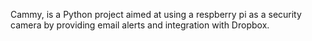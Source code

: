 Cammy, is a Python project aimed at using a respberry pi as a security camera by providing email alerts and integration with Dropbox.
